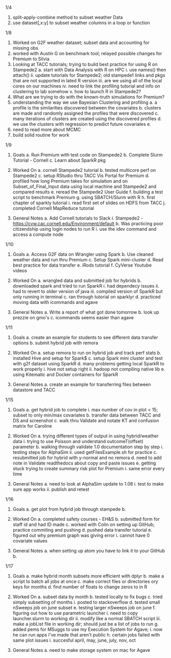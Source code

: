 1/4

1. split-apply-combine method to subset weather Data
2. use dataset[,x:y] to subset weather columns in a loop or function

1/8

1. Worked on G2F weather dataset; subset data and accounting for missing obs
2. worked with Austin G on benchmark tool; relayed possible changes for Premium to Silvia
3. Looking at TACC tutorials; trying to build best practice for using R on Stampede2
        a. start with Data Analysis with R on HPC
                i. use names() then attach()
                ii. update tutorials for Stampede2; old stampede1 links and pkgs that are not supported in lated R version
                iii. are we using all of the local cores on our machines
                iv. need to link the profiling tutorial and info on clustering to lab somehow
                v. how to launch R in Stampede2?
4. What are we trying to do with the known-truth simulations for Premium?
5. understanding the way we use Bayesian Clustering and profiling
        a. a profile is the similarities discovered between the covariates
        b. clusters are made and randomly assigned the profiles that were discovered
        c. many iterations of clusters are created using the discovered profiles
        d. we use the clusters with regression to predict future covariates
        e.
6. need to read more about MCMC
7. build solid routine for work

1/9

1. Goals
        a. Run Premium with test code on Stampede2
        b. Complete Slurm Tutorial - Cornell
        c. Learn about SparkR pkg

2. Worked On
        a. cornell Stampede2 tutorial
        b. tested multicore perf on Stampede2
        c. setup RStudio thru TACC Vis Portal for Premium
        d. profiled how long Premium takes for simulation and on Subset_of_Final_Input data
            using local machine and Stampede2 and compared results
        e. reread the Stampede2 User Guide
        f. building a test script to benchmark Premium
        g. using SBATCH/Slurm with R
        h. first chapter of sparkly tutorial
        i. read first set of slides on HDFS from TACC
        j. completed Cornell MapReduce tutorial

3. General Notes
        a. Add Cornell tutorials to Slack
                i. Stampede2 - https://cvw.cac.cornell.edu/Environment/default
        b. Was practicing poor citizendship using login nodes to run R
                i. use the idev command and access a compute node

1/10

1. Goals
        a. Access G2F data on Wrangler using Spark
        b. Use cleaned weather data and run thru Premium
        c. Setup Spark mini-cluster
        d. Read best practice for data transfer
        e. iRods tutorial
        f. CyVerse Youtube videos

2. Worked On
        a. wrangled data and submitted job for hybrids
        b. downloaded spark and tried to run SparkR
                i. had dependecy issues
                ii. had to revert to older version of java
                iii. compiled version of SparkR but only running in terminal
        c. ran through tutorial on sparklyr
        d. practiced moving data with icommands and agave



3. General Notes
        a. Write a report of what got done tomorrow
        b. look up prezzie on gmo's
        c. icommands seems easier than agave

1/11

1. Goals
        a. create an example for students to see different data transfer options
        b. submit hybrid job with remora

2. Worked On
        a. setup remora to run on hybrid job and track perf stats
        b. installed Hive and setup for Spark$
        c. setup Spark mini cluster and test with g2f dataset using SparkR
        d. many problems getting local SparkR to work properly
                i. hive not setup right
                ii. hadoop not compiling native lib
        e. using Kitematic and Docker containers for SparkR

3. General Notes
        a. create an example for transferring files between datastore and TACC

1/15

1. Goals
        a. get hybrid job to complete
                i. max number of cov in plot < 15; subset to only min/max covariates
        b. transfer data between TACC and DS and screenshot
        c. walk thru Validate and notate KT and confusion matrix for Caroline

2. Worked On
        a. trying different types of output in using hybrid/weather data
                i. trying to use Poisson and understand outcomeT(offset) parameter
        b. walking through validate 1.0 documentation step by step
                i. testing steps for AlphaSim
                ii. used getFilesExample.sh for practice
        c. resubmitted job for hybrid with y-normal and no remora
        d. need to add note in Validate readthedocs about copy and paste issues
        e. getting stuck trying to create summary risk plot for Premium
                i. same error every time

3. General Notes
        a. need to look at AlphaSim update to 1.08
                i. test to make sure app works
                ii. publish and retest

1/16

1. Goals
        a. get plot from hybrid job through stampede
        b.

2. Worked On
        a. completed safety courses - EH&S
        b. submitted form for staff id and had ID made
        c. worked with Colin on setting up GitHub; practice commiting and pushing
        d. pushed data transfer tutorial
        e. figured out why premium graph was giving error
                i. cannot have 0 covariate values


3. General Notes
        a. when setting up atom you have to link it to your GitHub
        b.

1/17

1. Goals
        a. make hybrid month subsets more efficient with dplyr
        b. make a script to batch all jobs at once
        c. make correct files or directories ory keys for months
        d. find number of floats to change zeros to in R

2. Worked On
        a. subset data by month
        b. tested locally to fix bugs
        c. tried simply subsetting of months
                i. posted to stackoverflow
        d. tested small nSweeps job on june subset
        e. testing larger nSweeps job on june
        f. figuring out how to use parametric launcher
                i. need to copy launcher.slurm to working dir
                ii. modify like a normal SBATCH script
                iii. make a jobList file in working dir; should just be a list of jobs to run
        g. added pems for MSuggs to use my Execution System for Agave;
                i. now he can run apps I've made that aren't public
        h. certain jobs failed with same plot issues
                i. succesful april, may, june, july, nov, oct

3. General Notes
        a. need to make storage system on mac for Agave
